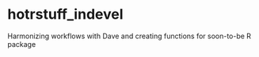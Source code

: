# hotrstuff_indevel
Harmonizing workflows with Dave and creating functions for soon-to-be R package
